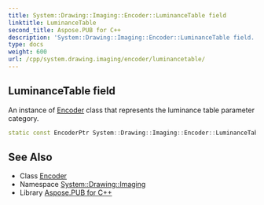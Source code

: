 ```yaml
---
title: System::Drawing::Imaging::Encoder::LuminanceTable field
linktitle: LuminanceTable
second_title: Aspose.PUB for C++
description: 'System::Drawing::Imaging::Encoder::LuminanceTable field. An instance of Encoder class that represents the luminance table parameter category in C++.'
type: docs
weight: 600
url: /cpp/system.drawing.imaging/encoder/luminancetable/
---
```

## LuminanceTable field


An instance of [Encoder](../) class that represents the luminance table parameter category.

```cpp
static const EncoderPtr System::Drawing::Imaging::Encoder::LuminanceTable
```

## See Also

* Class [Encoder](../)
* Namespace [System::Drawing::Imaging](../../)
* Library [Aspose.PUB for C++](../../../)
